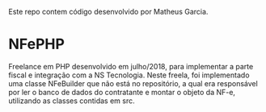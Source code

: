 ﻿﻿Este repo contem código desenvolvido por Matheus Garcia.

# NFePHP

Freelance em PHP desenvolvido em julho/2018, para implementar a parte fiscal e integração com a NS Tecnologia.
Neste freela, foi implementado uma classe NFeBuilder que não está no repositório, a qual era responsável por ler o banco de dados do contratante e montar o objeto da NF-e, utilizando as classes contidas em src.
